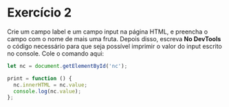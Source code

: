 # Exercício 2

Crie um campo label e um campo input na página HTML, e preencha o campo com o nome de mais uma fruta.
Depois disso, escreva **No DevTools** o código necessário para que seja possível imprimir o valor do input escrito no console.
Cole o comando aqui:

```jsx
let nc = document.getElementById('nc');

print = function () {
  nc.innerHTML = nc.value;
  console.log(nc.value);
};
```
